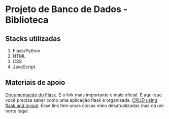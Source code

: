 # Projeto de Banco de Dados - Biblioteca

## Stacks utilizadas
1. Flask/Python
2. HTML
3. CSS
4. JavaScript

## Materiais de apoio
[Documentação do Flask](https://python-adv-web-apps.readthedocs.io/en/latest/flask3.html). É o link mais importante e mais oficial. É aqui que você precisa saber como uma aplicação flask é organizada.
[CRUD using flask and mysql]([URL](https://www.loginworks.com/blogs/making-web-application-crud-using-flask-and-mysql/)). Esse link tem umas coisas meio desatualizadas mas dá um norte legal.
